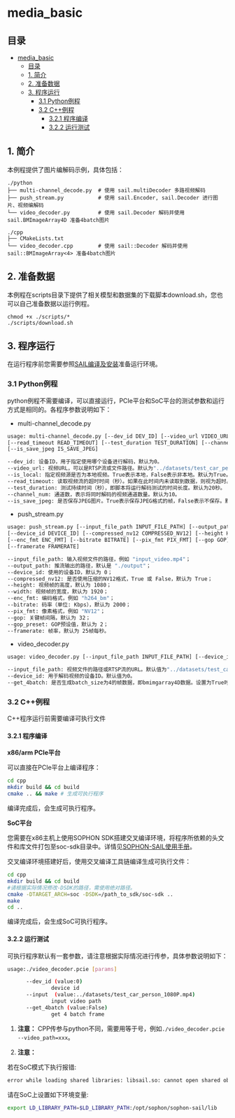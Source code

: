 # media_basic 

## 目录
- [media\_basic](#media_basic)
  - [目录](#目录)
  - [1. 简介](#1-简介)
  - [2. 准备数据](#2-准备数据)
  - [3. 程序运行](#3-程序运行)
    - [3.1 Python例程](#31-python例程)
    - [3.2 C++例程](#32-c例程)
      - [3.2.1 程序编译](#321-程序编译)
      - [3.2.2 运行测试](#322-运行测试)


## 1. 简介
本例程提供了图片编解码示例，具体包括：
```
./python
├── multi-channel_decode.py  # 使用 sail.multiDecoder 多路视频解码
├── push_stream.py           # 使用 sail.Encoder, sail.Decoder 进行图片、视频编解码
└── video_decoder.py         # 使用 sail.Decoder 解码并使用 sail.BMImageArray4D 准备4batch图片
```

```
./cpp
├── CMakeLists.txt
└── video_decoder.cpp        # 使用 sail::Decoder 解码并使用 sail::BMImageArray<4> 准备4batch图片
```


## 2. 准备数据
本例程在scripts目录下提供了相关模型和数据集的下载脚本download.sh，您也可以自己准备数据以运行例程。

```
chmod +x ./scripts/*
./scripts/download.sh
```

## 3. 程序运行
在运行程序前您需要参照[SAIL编译及安装](../../../README.md#编译及安装)准备运行环境。
### 3.1 Python例程

python例程不需要编译，可以直接运行，PCIe平台和SoC平台的测试参数和运行方式是相同的。各程序参数说明如下：


-  multi-channel_decode.py
```bash
usage: multi-channel_decode.py [--dev_id DEV_ID] [--video_url VIDEO_URL] [--is_local IS_LOCAL] \
[--read_timeout READ_TIMEOUT] [--test_duration TEST_DURATION] [--channel_num CHANNEL_NUM] \
[--is_save_jpeg IS_SAVE_JPEG]

--dev_id: 设备ID，用于指定使用哪个设备进行解码，默认为0。
--video_url: 视频URL，可以是RTSP流或文件路径。默认为"../datasets/test_car_person_1080P.mp4"。
--is_local: 指定视频源是否为本地视频。True表示本地，False表示非本地。默认为True。
--read_timeout: 读取视频流的超时时间（秒）。如果在此时间内未读取到数据，则视为超时。默认为5秒。
--test_duration: 测试持续时间（秒），即脚本将运行解码测试的时间长度。默认为20秒。
--channel_num: 通道数，表示将同时解码的视频通道数量。默认为10。
--is_save_jpeg: 是否保存JPEG图片。True表示保存JPEG格式的帧，False表示不保存。默认为True。

```

-  push_stream.py
```bash
usage: push_stream.py [--input_file_path INPUT_FILE_PATH] [--output_path OUTPUT_PATH] \
[--device_id DEVICE_ID] [--compressed_nv12 COMPRESSED_NV12] [--height HEIGHT] [--width WIDTH] \
[--enc_fmt ENC_FMT] [--bitrate BITRATE] [--pix_fmt PIX_FMT] [--gop GOP] [--gop_preset GOP_PRESET] \
[--framerate FRAMERATE]

--input_file_path: 输入视频文件的路径，例如 "input_video.mp4"；
--output_path: 推流输出的路径，默认是 "./output"；
--device_id: 使用的设备ID，默认为 0；
--compressed_nv12: 是否使用压缩的NV12格式，True 或 False，默认为 True；
--height: 视频帧的高度，默认为 1080；
--width: 视频帧的宽度，默认为 1920；
--enc_fmt: 编码格式，例如 "h264_bm"；
--bitrate: 码率（单位: Kbps），默认为 2000；
--pix_fmt: 像素格式，例如 "NV12"；
--gop: 关键帧间隔，默认为 32；
--gop_preset: GOP预设值，默认为 2；
--framerate: 帧率，默认为 25帧每秒。

```


-  video_decoder.py 
```bash
usage: video_decoder.py [--input_file_path INPUT_FILE_PATH] [--device_id DEVICE_ID] [--get_4batch GET_4BATCH]

--input_file_path: 视频文件的路径或RTSP流的URL。默认值为"../datasets/test_car_person_1080P.mp4"。
--device_id: 用于解码视频的设备ID。默认值为0。
--get_4batch: 是否生成batch_size为4的帧数据，即bmimgarray4D数据。设置为True时，将进行此操作；默认为False。
```

### 3.2 C++例程

C++程序运行前需要编译可执行文件

#### 3.2.1 程序编译

**x86/arm PCIe平台**

可以直接在PCIe平台上编译程序：

```bash
cd cpp
mkdir build && cd build
cmake .. && make # 生成可执行程序
```
编译完成后，会生成可执行程序。

**SoC平台**

您需要在x86主机上使用SOPHON SDK搭建交叉编译环境，将程序所依赖的头文件和库文件打包至soc-sdk目录中。详情见[SOPHON-SAIL使用手册](https://doc.sophgo.com/sdk-docs/v23.09.01-lts/docs_latest_release/docs/sophon-sail/docs/zh/html/1_build.html#id13)。

交叉编译环境搭建好后，使用交叉编译工具链编译生成可执行文件：

```bash
cd cpp
mkdir build && cd build
#请根据实际情况修改-DSDK的路径，需使用绝对路径。
cmake -DTARGET_ARCH=soc -DSDK=/path_to_sdk/soc-sdk ..  
make
cd ..
```
编译完成后，会生成SoC可执行程序。

#### 3.2.2 运行测试

可执行程序默认有一套参数，请注意根据实际情况进行传参，具体参数说明如下：

```bash
usage:./video_decoder.pcie [params]

      --dev_id (value:0)
              device id
      --input  (value:../datasets/test_car_person_1080P.mp4)
              input video path
      --get_4batch (value:False)
              get 4 batch frame 
```

1. **注意：** CPP传参与python不同，需要用等于号，例如`./video_decoder.pcie --video_path=xxx`。


2. **注意：** 

若在SoC模式下执行报错:

```bash
error while loading shared libraries: libsail.so: cannot open shared object file: No such file or directory
```
请在SoC上设置如下环境变量:
```bash
export LD_LIBRARY_PATH=$LD_LIBRARY_PATH:/opt/sophon/sophon-sail/lib
```
